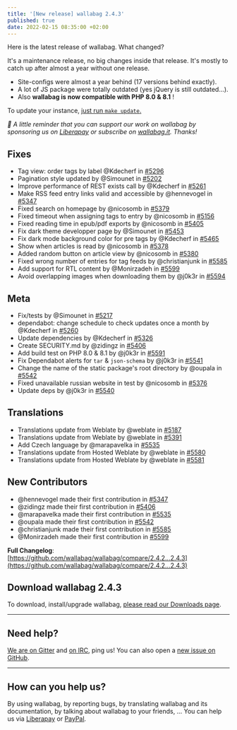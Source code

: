 ```yaml
---
title: '[New release] wallabag 2.4.3'
published: true
date: 2022-02-15 08:35:00 +02:00
---
```


Here is the latest release of wallabag.
What changed?

It's a maintenance release, no big changes inside that release. It's mostly to catch up after almost a year without one release. 

- Site-configs were almost a year behind (17 versions behind exactly).
- A lot of JS package were totally outdated (yes jQuery is still outdated...).
- Also **wallabag is now compatible with PHP 8.0 & 8.1** !

To update your instance, [just run `make update`.](https://doc.wallabag.org/en/admin/upgrade.html#upgrading-from-23x-to-23y)

_🤝  A little reminder that you can support our work on wallabag by sponsoring us on [Liberapay](https://liberapay.com/wallabag) or subscribe on [wallabag.it](https://www.wallabag.it/en). Thanks!_

## Fixes

* Tag view: order tags by label @Kdecherf in [#5296](https://github.com/wallabag/wallabag/pull/5296)
* Pagination style updated by @Simounet in [#5202](https://github.com/wallabag/wallabag/pull/5202)
* Improve performance of REST exists call by @Kdecherf in [#5261](https://github.com/wallabag/wallabag/pull/5261)
* Make RSS feed entry links valid and accessible by @hennevogel in [#5347](https://github.com/wallabag/wallabag/pull/5347)
* Fixed search on homepage by @nicosomb in [#5379](https://github.com/wallabag/wallabag/pull/5379)
* Fixed timeout when assigning tags to entry by @nicosomb in [#5156](https://github.com/wallabag/wallabag/pull/5156)
* Fixed reading time in epub/pdf exports by @nicosomb in [#5405](https://github.com/wallabag/wallabag/pull/5405)
* Fix dark theme developper page by @Simounet in [#5453](https://github.com/wallabag/wallabag/pull/5453)
* Fix dark mode background color for pre tags by @Kdecherf in [#5465](https://github.com/wallabag/wallabag/pull/5465)
* Show when articles is read by @nicosomb in [#5378](https://github.com/wallabag/wallabag/pull/5378)
* Added random button on article view by @nicosomb in [#5380](https://github.com/wallabag/wallabag/pull/5380)
* Fixed wrong number of entries for tag feeds by @christianjunk in [#5585](https://github.com/wallabag/wallabag/pull/5585)
* Add support for RTL content by @Monirzadeh in [#5599](https://github.com/wallabag/wallabag/pull/5599)
* Avoid overlapping images when downloading them by @j0k3r in [#5594](https://github.com/wallabag/wallabag/pull/5594)

## Meta

* Fix/tests by @Simounet in [#5217](https://github.com/wallabag/wallabag/pull/5217)
* dependabot: change schedule to check updates once a month by @Kdecherf in [#5260](https://github.com/wallabag/wallabag/pull/5260)
* Update dependencies by @Kdecherf in [#5326](https://github.com/wallabag/wallabag/pull/5326)
* Create SECURITY.md by @zidingz in [#5406](https://github.com/wallabag/wallabag/pull/5406)
* Add build test on PHP 8.0 & 8.1 by @j0k3r in [#5591](https://github.com/wallabag/wallabag/pull/5591)
* Fix Dependabot alerts for `tar` & `json-schema` by @j0k3r in [#5541](https://github.com/wallabag/wallabag/pull/5541)
* Change the name of the static package's root directory by @oupala in [#5542](https://github.com/wallabag/wallabag/pull/5542)
* Fixed unavailable russian website in test by @nicosomb in [#5376](https://github.com/wallabag/wallabag/pull/5376)
* Update deps by @j0k3r in [#5540](https://github.com/wallabag/wallabag/pull/5540)

## Translations

* Translations update from Weblate by @weblate in [#5187](https://github.com/wallabag/wallabag/pull/5187)
* Translations update from Weblate by @weblate in [#5391](https://github.com/wallabag/wallabag/pull/5391)
* Add Czech language by @marapavelka in [#5535](https://github.com/wallabag/wallabag/pull/5535)
* Translations update from Hosted Weblate by @weblate in [#5580](https://github.com/wallabag/wallabag/pull/5580)
* Translations update from Hosted Weblate by @weblate in [#5581](https://github.com/wallabag/wallabag/pull/5581)

## New Contributors

* @hennevogel made their first contribution in [#5347](https://github.com/wallabag/wallabag/pull/5347)
* @zidingz made their first contribution in [#5406](https://github.com/wallabag/wallabag/pull/5406)
* @marapavelka made their first contribution in [#5535](https://github.com/wallabag/wallabag/pull/5535)
* @oupala made their first contribution in [#5542](https://github.com/wallabag/wallabag/pull/5542)
* @christianjunk made their first contribution in [#5585](https://github.com/wallabag/wallabag/pull/5585)
* @Monirzadeh made their first contribution in [#5599](https://github.com/wallabag/wallabag/pull/5599)

**Full Changelog**: [https://github.com/wallabag/wallabag/compare/2.4.2...2.4.3](https://github.com/wallabag/wallabag/compare/2.4.2...2.4.3)

## Download wallabag 2.4.3

To download, install/upgrade wallabag, [please read our Downloads page](https://doc.wallabag.org/en/admin/installation/installation.html).

<hr />

## Need help?

[We are on Gitter](https://gitter.im/wallabag/wallabag) and [on IRC](irc://irc.freenode.net/wallabag), ping us! You can also open a [new issue on GitHub](https://github.com/wallabag/wallabag/issues/new).

<hr />

## How can you help us?

By using wallabag, by reporting bugs, by translating wallabag and its documentation, by talking about wallabag to your friends, ...
You can help us via [Liberapay](https://liberapay.com/wallabag/) or [PayPal](https://www.paypal.com/cgi-bin/webscr?cmd=_s-xclick&hosted_button_id=9UBA65LG3FX9Y&lc=gb).